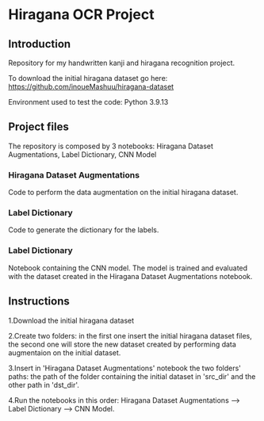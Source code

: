 # Hiragana OCR Project

## Introduction
Repository for my handwritten kanji and hiragana recognition project.

To download the initial hiragana dataset go here: https://github.com/inoueMashuu/hiragana-dataset

Environment used to test the code: Python 3.9.13

## Project files
The repository is composed by 3 notebooks: Hiragana Dataset Augmentations, Label Dictionary, CNN Model
### Hiragana Dataset Augmentations
Code to perform the data augmentation on the initial hiragana dataset.
### Label Dictionary
Code to generate the dictionary for the labels.
### Label Dictionary
Notebook containing the CNN model. The model is trained and evaluated with the dataset created in the Hiragana Dataset Augmentations notebook.

## Instructions
1.Download the initial hiragana dataset

2.Create two folders: in the first one insert the initial hiragana dataset files, the second one will store the new dataset created by performing data augmentaion on the initial dataset.

3.Insert in 'Hiragana Dataset Augmentations' notebook the two folders' paths: the path of the folder containing the initial dataset in 'src_dir' and the other path in 'dst_dir'.

4.Run the notebooks in this order: Hiragana Dataset Augmentations --> Label Dictionary --> CNN Model.
